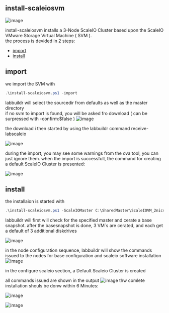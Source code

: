## install-scaleiosvm   

![image](https://cloud.githubusercontent.com/assets/8255007/17015009/11a78116-4f28-11e6-8255-c8ded6529acc.png)

install-scaleiosvm installs a 3-Node ScaleIO Cluster based upon the ScaleIO VMware Storage Virtual Machine ( SVM ).  
the process is devided in 2 steps:
* [import](http://labbuildr.readthedocs.io/en/latest/Solutionpacks//install-scaleiosvm.ps1#import)
* [install](http://labbuildr.readthedocs.io/en/latest/Solutionpacks//install-scaleiosvm.ps1#install)

## import  

we import the SVM with 
```Powershell
.\install-scaleiosvm.ps1 -import
```
labbuildr will select the sourcedir from defaults as well as the master directory  
if no svm to import is found, you will be asked fro download ( can be surpressed with -confirm:$false )
![image](https://cloud.githubusercontent.com/assets/8255007/17014178/723d85d4-4f23-11e6-9902-6f07029a45d5.png)

the download i then started by using the labbuildr command receive-labscaleio

![image](https://cloud.githubusercontent.com/assets/8255007/17014288/1ee2a4f4-4f24-11e6-8970-17ce85e6d507.png)  

during the import, you may see some warnings from the ova tool, you can just ignore them. 
when the import is successfull, the command for creating a default ScaleIO Cluster  is presented:

![image](https://cloud.githubusercontent.com/assets/8255007/17014369/8937e4ae-4f24-11e6-9e04-7509cecafe44.png)
 
## install 
the installaion is started with 
```Powershell
.\install-scaleiosvm.ps1 -ScaleIOMaster C:\SharedMaster\ScaleIOVM_2nics_2.0.6035.0
```
labbuildr will first will check for the specified master and cerate a base snapshot.
after the basesnapshot is done, 3 VM´s are cerated, and each get a default of 3 additional diskdrives

![image](https://cloud.githubusercontent.com/assets/8255007/17014512/3c8c9072-4f25-11e6-95fe-94dad028c770.png)

in the node configuration sequence, labbuildr will show the commands issued to the nodes for base configuration and scaleio software installation  
![image](https://cloud.githubusercontent.com/assets/8255007/17014792/dc52ed8a-4f26-11e6-9a70-064997d7739a.png)

in the configure scaleio section, a Default Scaleio Cluster is created

all commands issued are shown in the output
![image](https://cloud.githubusercontent.com/assets/8255007/17014930/90edbfb8-4f27-11e6-862d-eb1a86fbfb5a.png)
thw comlete installation shouls be donw within 6 Minutes:

![image](https://cloud.githubusercontent.com/assets/8255007/17014987/ed79e248-4f27-11e6-9741-432deb766c86.png)



![image](https://cloud.githubusercontent.com/assets/8255007/17015009/11a78116-4f28-11e6-8255-c8ded6529acc.png)


